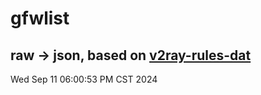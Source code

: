 # gfwlist
## raw -> json, based on [v2ray-rules-dat](https://github.com/Loyalsoldier/v2ray-rules-dat)
Wed Sep 11 06:00:53 PM CST 2024

